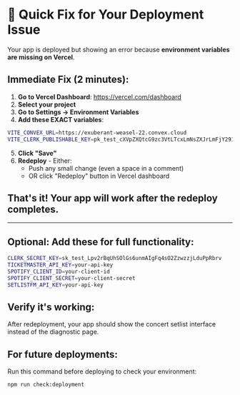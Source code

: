 # 🚨 Quick Fix for Your Deployment Issue

Your app is deployed but showing an error because **environment variables are missing on Vercel**.

## Immediate Fix (2 minutes):

1. **Go to Vercel Dashboard**: https://vercel.com/dashboard
2. **Select your project**
3. **Go to Settings → Environment Variables**
4. **Add these EXACT variables**:

```bash
VITE_CONVEX_URL=https://exuberant-weasel-22.convex.cloud
VITE_CLERK_PUBLISHABLE_KEY=pk_test_cXVpZXQtcG9zc3VtLTcxLmNsZXJrLmFjY291bnRzLmRldiQ
```

5. **Click "Save"**
6. **Redeploy** - Either:
   - Push any small change (even a space in a comment)
   - OR click "Redeploy" button in Vercel dashboard

## That's it! Your app will work after the redeploy completes.

---

## Optional: Add these for full functionality:

```bash
CLERK_SECRET_KEY=sk_test_Lpv2rBqUhSOlGs6unmAIgFq4sO2ZzwzzjLduPpRbrv
TICKETMASTER_API_KEY=your-api-key
SPOTIFY_CLIENT_ID=your-client-id
SPOTIFY_CLIENT_SECRET=your-client-secret
SETLISTFM_API_KEY=your-api-key
```

## Verify it's working:

After redeployment, your app should show the concert setlist interface instead of the diagnostic page.

## For future deployments:

Run this command before deploying to check your environment:
```bash
npm run check:deployment
```